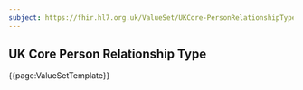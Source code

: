 ```yaml
---
subject: https://fhir.hl7.org.uk/ValueSet/UKCore-PersonRelationshipType
---
```

## UK Core Person Relationship Type

{{page:ValueSetTemplate}}